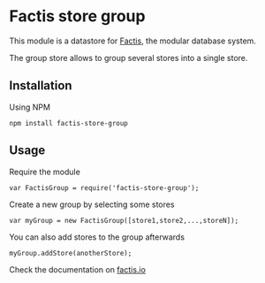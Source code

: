 # Factis store group

This module is a datastore for [Factis](http://factis.io), the modular database system.

The group store allows to group several stores into a single store.

## Installation

Using NPM

    npm install factis-store-group

## Usage

Require the module

    var FactisGroup = require('factis-store-group');

Create a new group by selecting some stores

    var myGroup = new FactisGroup([store1,store2,...,storeN]);

You can also add stores to the group afterwards

    myGroup.addStore(anotherStore);



Check the documentation on [factis.io](http://factis.io)
